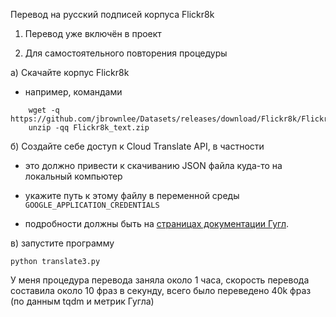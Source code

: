 Перевод на русский подписей корпуса Flickr8k

1) Перевод уже включён в проект

2) Для самостоятельного повторения процедуры

а) Скачайте корпус Flickr8k

- например, командами

```shell
    wget -q https://github.com/jbrownlee/Datasets/releases/download/Flickr8k/Flickr8k_text.zip
    unzip -qq Flickr8k_text.zip
```

б) Создайте себе доступ к Cloud Translate API, в частности

- это должно привести к скачиванию JSON файла куда-то на локальный компьютер

- укажите путь к этому файлу в переменной среды `GOOGLE_APPLICATION_CREDENTIALS`

- подробности должны быть на [страницах документации Гугл](https://cloud.google.com/translate/docs/setup#creating_service_accounts_and_keys).

в) запустите программу

```shell
python translate3.py
```

У меня процедура перевода заняла около 1 часа, скорость перевода составила около 10 фраз в секунду, всего было переведено 40k фраз (по данным tqdm и метрик Гугла)